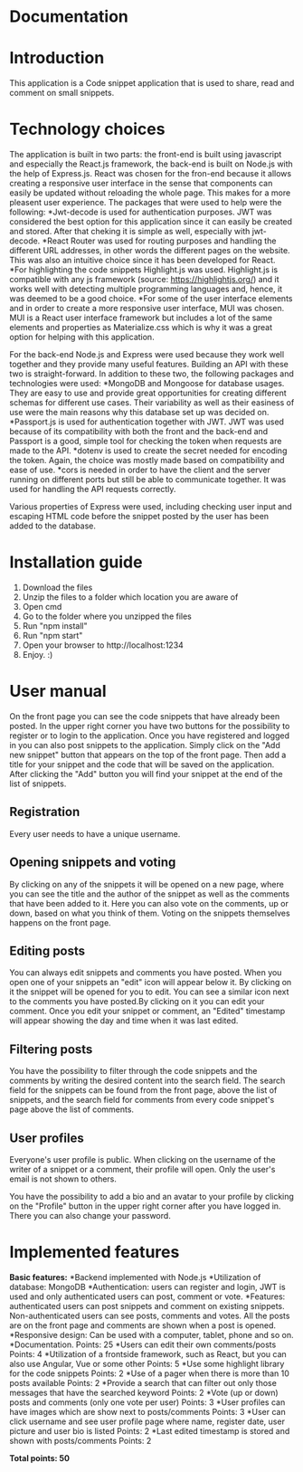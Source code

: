 # Documentation #

Introduction
=======
This application is a Code snippet application that is used to share, read and comment on small snippets.

Technology choices
=======
The application is built in two parts: the front-end is built using javascript and especially the React.js framework, the back-end is built on Node.js with the help of Express.js.
React was chosen for the fron-end because it allows creating a responsive user interface in the sense that components can easily be updated without reloading the whole page. This makes for a more pleasent user experience.
The packages that were used to help were the following: 
*Jwt-decode is used for authentication purposes. JWT was considered the best option for this application since it can easily be created and stored. After that cheking it is simple as well, especially with jwt-decode.
*React Router was used for routing purposes and handling the different URL addresses, in other words the different pages on the website. This was also an intuitive choice since it has been developed for React.
*For highlighting the code snippets Highlight.js was used. Highlight.js is compatible with any js framework (source: https://highlightjs.org/) and it works well with detecting multiple programming languages and, hence, it was deemed to be a good choice.
*For some of the user interface elements and in order to create a more responsive user interface, MUI was chosen. MUI is a React user interface framework but includes a lot of the same elements and properties as Materialize.css which is why it was a great option for helping with this application.

For the back-end Node.js and Express were used because they work well together and they provide many useful features. Building an API with these two is straight-forward. In addition to these two, the following packages and technologies were used:
*MongoDB and Mongoose for database usages. They are easy to use and provide great opportunities for creating different schemas for different use cases. Their variability as well as their easiness of use were the main reasons why this database set up was decided on.
*Passport.js is used for authentication together with JWT. JWT was used because of its compatibility with both the front and the back-end and Passport is a good, simple tool for checking the token when requests are made to the API.
*dotenv is used to create the secret needed for encoding the token. Again, the choice was mostly made based on compatibility and ease of use.
*cors is needed in order to have the client and the server running on different ports but still be able to communicate together. It was used for handling the API requests correctly.

Various properties of Express were used, including checking user input and escaping HTML code before the snippet posted by the user has been added to the database.

Installation guide
=======

1. Download the files
2. Unzip the files to a folder which location you are aware of
3. Open cmd
4. Go to the folder where you unzipped the files
5. Run "npm install"
6. Run "npm start"
7. Open your browser to http://localhost:1234
8. Enjoy. :)

User manual
=======
On the front page you can see the code snippets that have already been posted. In the upper right corner you have two buttons for the possibility to register or to login to the application. Once you have registered and logged in you can also post snippets to the application. Simply click on the "Add new snippet" button that appears on the top of the front page. Then add a title for your snippet and the code that will be saved on the application. After clicking the "Add" button you will find your snippet at the end of the list of snippets.

Registration
-----------
Every user needs to have a unique username.

Opening snippets and voting
-----------
By clicking on any of the snippets it will be opened on a new page, where you can see the title and the author of the snippet as well as the comments that have been added to it. Here you can also vote on the comments, up or down, based on what you think of them. Voting on the snippets themselves happens on the front page.

Editing posts
-----------
You can always edit snippets and comments you have posted. When you open one of your snippets an "edit" icon will appear below it. By clicking on it the snippet will be opened for you to edit. You can see a similar icon next to the comments you have posted.By clicking on it you can edit your comment. Once you edit your snippet or comment, an "Edited" timestamp will appear showing the day and time when it was last edited.

Filtering posts
-----------
You have the possibility to filter through the code snippets and the comments by writing the desired content into the search field. The search field for the snippets can be found from the front page, above the list of snippets, and the search field for comments from every code snippet's page above the list of comments.

User profiles
-----------
Everyone's user profile is public. When clicking on the username of the writer of a snippet or a comment, their profile will open. Only the user's email is not shown to others.

You have the possibility to add a bio and an avatar to your profile by clicking on the "Profile" button in the upper right corner after you have logged in. There you can also change your password.

Implemented features
=======

**Basic features:**
*Backend implemented with Node.js
*Utilization of database: MongoDB
*Authentication: users can register and login, JWT is used and only authenticated users can post, comment or vote.
*Features: authenticated users can post snippets and comment on existing snippets. Non-authenticated users can see posts, comments and votes. All the posts are on the front page and comments are shown when a post is opened.
*Responsive design: Can be used with a computer, tablet, phone and so on.
*Documentation.
Points: 25
*Users can edit their own comments/posts
Points: 4
*Utilization of a frontside framework, such as React, but you can also use Angular, Vue or some other
Points: 5
*Use some highlight library for the code snippets
Points: 2
*Use of a pager when there is more than 10 posts available
Points: 2
*Provide a search that can filter out only those messages that have the searched keyword
Points: 2
*Vote (up or down) posts and comments (only one vote per user)
Points: 3
*User profiles can have images which are show next to posts/comments
Points: 3
*User can click username and see user profile page where name, register date, user picture and user bio is listed
Points: 2
*Last edited timestamp is stored and shown with posts/comments
Points: 2

**Total points: 50**